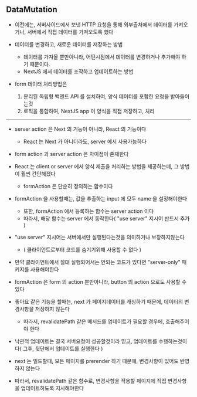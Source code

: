 ## DataMutation


- 이전에는, 서버사이드에서 보낸 HTTP 요청을 통해 외부출처에서 데이터를 가져오거나, 서버에서 직접 데이터를 가져오도록 했다


- 데이터를 변경하고, 새로운 데이터를 저장하는 방법 
  - 데이터를 가져올 뿐만아니라, 어떤시점에서 데이터를 변경하거나 추가해야 하기 때문이다.
  - NextJS 에서 데이터를 조작하고 업데이트하는 방법


- form 데이터 처리방법은
  1. 분리된 독립형 백엔드 API 를 설치하여, 양식 데이터를 포함한 요청을 받아들이는것
  2. 로직을 통합하여, NextJS app 이 양식을 직접 저장하고, 처리

---

- server action 은 Next 의 기능이 아니라, React 의 기능이다 
  - React 는 Next 가 아니더라도, server 에서 사용가능하다


- form action 과 server action 은 차이점이 존재한다


- React 는 client or server 에서 양식 제출을 처리하는 방법을 제공하는데, 그 방법이 훨씬 간단해졌다
  - formAction 은 단순히 정의하는 함수이다


- formAction 을 사용할때는, 값을 추출하는 input 에 모두 name 을 설정해야한다
  - 또한, formAction 에서 등록하는 함수는 server action 이다
  - 따라서, 해당 함수는 server 에서 동작한다( "use server" 지시어 반드시 추가 )


- "use server" 지시어는 서버에서만 실행된다는것을 의미하거나 보장하지않는다
  - ( 클라이언트로부터 코드를 숨기기위해 사용할 수 없다 )


- 만약 클라이언트에서 절대 실행되어서는 안되는 코드가 있다면 "server-only" 패키지를 사용해야한다


- formAction 은 form 의 action 뿐만아니라, button 의 action 으로도 사용할 수 있다


- 좋아요 같은 기능을 할때는, next 가 페이지데이터를 캐싱하기 때문에, 데이터의 변경사항을 저장하지 않는다
  - 따라서, revalidatePath 같은 메서드를 업데이트가 필요할 경우에, 호출해주어야 한다


- 낙관적 업데이트는 결국 서버요청이 성공할것이라 믿고, 업데이트를 수행하는것이다( 그후, 뒷단에서 업데이트를 실행한다 )


- next 는 빌드할때, 모든 페이지를 prerender 하기 때문에, 변경사항이 있어도 반영하지 않는다


- 따라서, revalidatePath 같은 함수로, 변경사항을 적용할 페이지에 직접 변경사항을 업데이트하도록 지시해야한다